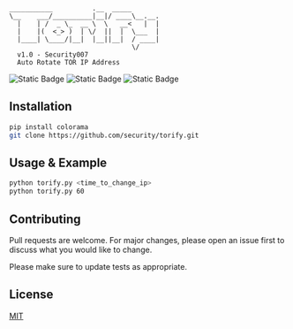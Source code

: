 ```
___________          .__  _____
\__    ___/__________|__|/ ____\__.__.
  |    | /  _ \_  __ \  \   __<   |  |
  |    |(  <_> )  | \/  ||  |  \___  |
  |____| \____/|__|  |__||__|  / ____|
                               \/
  v1.0 - Security007
  Auto Rotate TOR IP Address
```

![Static Badge](https://img.shields.io/badge/Support-Windows%2010/11-blue)
![Static Badge](https://img.shields.io/badge/Support-Linux-green)
![Static Badge](https://img.shields.io/badge/Python-3.x.x-blue)

## Installation

```bash
pip install colorama
git clone https://github.com/security/torify.git
```

## Usage & Example

```bash
python torify.py <time_to_change_ip>
python torify.py 60
```

## Contributing

Pull requests are welcome. For major changes, please open an issue first
to discuss what you would like to change.

Please make sure to update tests as appropriate.

## License

[MIT](https://choosealicense.com/licenses/mit/)
